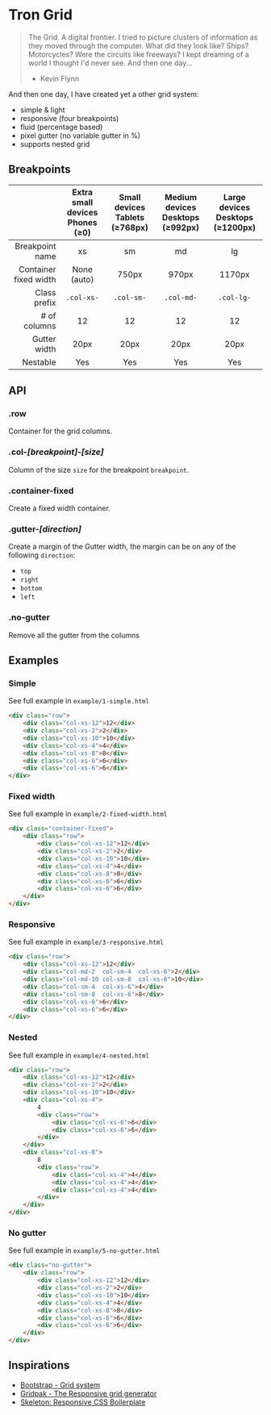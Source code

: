 # Tron Grid
> The Grid. A digital frontier. I tried to picture clusters of information as they moved through the computer. What did they look like? Ships? Motorcycles? Were the circuits like freeways? I kept dreaming of a world I thought I'd never see. And then one day...
> - Kevin Flynn

And then one day, I have created yet a other grid system:
 - simple & light
 - responsive (four breakpoints)
 - fluid (percentage based)
 - pixel gutter (no variable gutter in %)
 - supports nested grid


## Breakpoints
|                       |Extra small devices Phones (≥0)|Small devices Tablets (≥768px)|Medium devices Desktops (≥992px)|Large devices Desktops (≥1200px)|
|----------------------:|:-----------------------------:|:----------------------------:|:------------------------------:|:------------------------------:|
| Breakpoint name       | xs                            | sm                           | md                             | lg                             |
| Container fixed width | None (auto)                   | 750px                        | 970px                          | 1170px                         |
| Class prefix          | ```.col-xs-```                | ```.col-sm-```               | ```.col-md-```                 | ```.col-lg-```                 |
| # of columns          | 12                            | 12                           | 12                             | 12                             |
| Gutter width          | 20px                          | 20px                         | 20px                           | 20px                           |
| Nestable              | Yes                           | Yes                          | Yes                            | Yes                            |


## API
### .row
Container for the grid columns.

### .col-*[breakpoint]*-*[size]*
Column of the size ```size``` for the breakpoint ```breakpoint```.

### .container-fixed
Create a fixed width container.

### .gutter-*[direction]*
Create a margin of the Gutter width, the margin can be on any of the following ```direction```:
   - ```top```
   - ```right```
   - ```bottom```
   - ```left```

### .no-gutter
Remove all the gutter from the columns


## Examples
### Simple
See full example in ```example/1-simple.html```
```html
<div class="row">
	<div class="col-xs-12">12</div>
	<div class="col-xs-2">2</div>
	<div class="col-xs-10">10</div>
	<div class="col-xs-4">4</div>
	<div class="col-xs-8">8</div>
	<div class="col-xs-6">6</div>
	<div class="col-xs-6">6</div>
</div>
```

### Fixed width
See full example in ```example/2-fixed-width.html```
```html
<div class="container-fixed">
	<div class="row">
		<div class="col-xs-12">12</div>
		<div class="col-xs-2">2</div>
		<div class="col-xs-10">10</div>
		<div class="col-xs-4">4</div>
		<div class="col-xs-8">8</div>
		<div class="col-xs-6">6</div>
		<div class="col-xs-6">6</div>
	</div>
</div>
```

### Responsive
See full example in ```example/3-responsive.html```
```html
<div class="row">
	<div class="col-xs-12">12</div>
	<div class="col-md-2  col-sm-4  col-xs-6">2</div>
	<div class="col-md-10 col-sm-8  col-xs-6">10</div>
	<div class="col-sm-4  col-xs-6">4</div>
	<div class="col-sm-8  col-xs-6">8</div>
	<div class="col-xs-6">6</div>
	<div class="col-xs-6">6</div>
</div>
```

### Nested
See full example in ```example/4-nested.html```
```html
<div class="row">
	<div class="col-xs-12">12</div>
	<div class="col-xs-2">2</div>
	<div class="col-xs-10">10</div>
	<div class="col-xs-4">
		4
		<div class="row">
			<div class="col-xs-6">6</div>
			<div class="col-xs-6">6</div>
		</div>
	</div>
	<div class="col-xs-8">
		8
		<div class="row">
			<div class="col-xs-4">4</div>
			<div class="col-xs-4">4</div>
			<div class="col-xs-4">4</div>
		</div>
	</div>
</div>
```

### No gutter
See full example in ```example/5-no-gutter.html```
```html
<div class="no-gutter">
	<div class="row">
		<div class="col-xs-12">12</div>
		<div class="col-xs-2">2</div>
		<div class="col-xs-10">10</div>
		<div class="col-xs-4">4</div>
		<div class="col-xs-8">8</div>
		<div class="col-xs-6">6</div>
		<div class="col-xs-6">6</div>
	</div>
</div>
```


## Inspirations
 - [Bootstrap - Grid system](http://getbootstrap.com/css/#grid)
 - [Gridpak - The Responsive grid generator](http://gridpak.com/)
 - [Skeleton: Responsive CSS Boilerplate](http://getskeleton.com/)